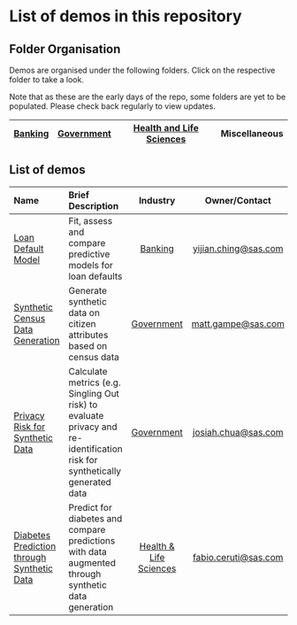 # List of demos in this repository

## Folder Organisation

Demos are organised under the following folders.  Click on the respective folder to take a look.  

Note that as these are the early days of the repo, some folders are yet to be populated.  Please check back regularly to view updates.

| [Banking](./banking/) | [Government](./government/) | [Health and Life Sciences](./health_life_sciences/) | Miscellaneous |
| :--- | :--- | :-: | :-: |

## List of demos

| Name | Brief Description |Industry | Owner/Contact | Components | Last Update |
| :--- | :--- | :-: | :-: | :-: | :-: |
| [Loan Default Model](./banking/Loan-Default-Models-with-Lending-Club/)| Fit, assess and compare predictive models for loan defaults | [Banking](./banking/) | yijian.ching@sas.com | SAS, Python | 21NOV2024 |
| [Synthetic Census Data Generation](./government/census-synthetic-data-generation/)| Generate synthetic data on citizen attributes based on census data | [Government](./government/) | matt.gampe@sas.com | Python | 21NOV2024 |
| [Privacy Risk for Synthetic Data](./government/sdg-anonymity-evaluation/)| Calculate metrics (e.g. Singling Out risk) to evaluate privacy and re-identification risk for synthetically generated data | [Government](./government/) | josiah.chua@sas.com | Python | 16DEC2024 |
| [Diabetes Prediction through Synthetic Data](./health-life-sciences/diabetes-prediction-through-synthetic-data/)| Predict for diabetes and compare predictions with data augmented through synthetic data generation | [Health & Life Sciences](./health-life-sciences/) | fabio.ceruti@sas.com | SAS, Python | 13JAN2025 |
